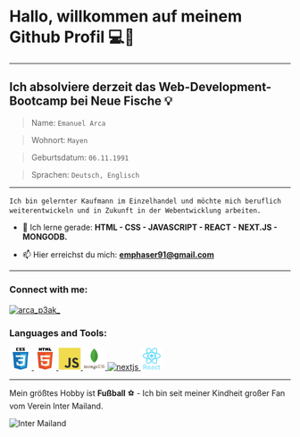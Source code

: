 # Hallo, willkommen auf meinem Github Profil  :computer::wave:
---
Ich absolviere derzeit das **Web-Development-Bootcamp** bei **Neue Fische** :bulb:
---
> Name: `Emanuel Arca`

> Wohnort: `Mayen`

> Geburtsdatum: `06.11.1991`

> Sprachen: `Deutsch, Englisch`

---
`Ich bin gelernter Kaufmann im Einzelhandel und möchte mich beruflich weiterentwickeln und in Zukunft in der Webentwicklung arbeiten.`

- 🌱 Ich lerne gerade:   **HTML - CSS - JAVASCRIPT - REACT - NEXT.JS - MONGODB.**

- 📫 Hier erreichst du mich: **emphaser91@gmail.com**


---
<h3 align="left">Connect with me:</h3>
<p align="left">
<a href="https://instagram.com/arca_p3ak_" target="blank"><img align="center" src="https://raw.githubusercontent.com/rahuldkjain/github-profile-readme-generator/master/src/images/icons/Social/instagram.svg" alt="arca_p3ak_" height="30" width="40" /></a>
</p>

<h3 align="left">Languages and Tools:</h3>
<p align="left"> <a href="https://www.w3schools.com/css/" target="_blank" rel="noreferrer"> <img src="https://raw.githubusercontent.com/devicons/devicon/master/icons/css3/css3-original-wordmark.svg" alt="css3" width="40" height="40"/> </a> <a href="https://www.w3.org/html/" target="_blank" rel="noreferrer"> <img src="https://raw.githubusercontent.com/devicons/devicon/master/icons/html5/html5-original-wordmark.svg" alt="html5" width="40" height="40"/> </a> <a href="https://developer.mozilla.org/en-US/docs/Web/JavaScript" target="_blank" rel="noreferrer"> <img src="https://raw.githubusercontent.com/devicons/devicon/master/icons/javascript/javascript-original.svg" alt="javascript" width="40" height="40"/> </a> <a href="https://www.mongodb.com/" target="_blank" rel="noreferrer"> <img src="https://raw.githubusercontent.com/devicons/devicon/master/icons/mongodb/mongodb-original-wordmark.svg" alt="mongodb" width="40" height="40"/> </a> <a href="https://nextjs.org/" target="_blank" rel="noreferrer"> <img src="https://cdn.worldvectorlogo.com/logos/nextjs-2.svg" alt="nextjs" width="40" height="40"/> </a> <a href="https://reactjs.org/" target="_blank" rel="noreferrer"> <img src="https://raw.githubusercontent.com/devicons/devicon/master/icons/react/react-original-wordmark.svg" alt="react" width="40" height="40"/> </a> </p>



---
Mein größtes Hobby ist **Fußball** :soccer: - Ich bin seit meiner Kindheit großer Fan vom Verein Inter Mailand.

![Inter Mailand ](https://intermilan.bynder.com/m/42d4f8fc51eb8237/webimage-20240830205412_1683415606.png)




